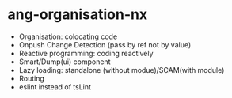 # ang-organisation-nx


- Organisation: colocating code
- Onpush Change Detection (pass by ref  not by value)
- Reactive programming: coding reactively
- Smart/Dump(ui) component
- Lazy loading: standalone (without modue)/SCAM(with module)
- Routing
- eslint instead of tsLint
